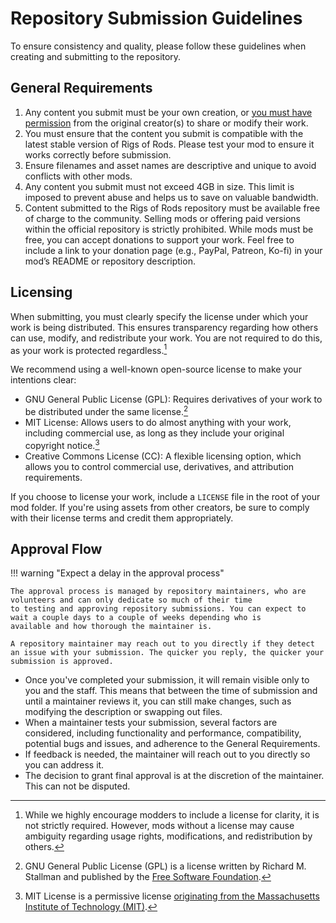 # Repository Submission Guidelines

To ensure consistency and quality, please follow these guidelines when creating and submitting to the repository.

## General Requirements

1. Any content you submit must be your own creation, or [you must have permission](/rules/community-guidelines/#dont-steal-content-or-violate-intellectual-property) from the original creator(s) to share or modify their work.
2. You must ensure that the content you submit is compatible with the latest stable version of Rigs of Rods. Please test your mod to ensure it works correctly before submission.
3. Ensure filenames and asset names are descriptive and unique to avoid conflicts with other mods.
4. Any content you submit must not exceed 4GB in size. This limit is imposed to prevent abuse and helps us to save on valuable bandwidth.
5. Content submitted to the Rigs of Rods repository must be available free of charge to the community. Selling mods or offering paid versions within the official repository is strictly prohibited. While mods must be free, you can accept donations to support your work. Feel free to include a link to your donation page (e.g., PayPal, Patreon, Ko-fi) in your mod’s README or repository description.

## Licensing

When submitting, you must clearly specify the license under which your work is being distributed. This ensures transparency regarding how others can use, modify, and redistribute your work. You are not required to do this, as your work is protected regardless.[^1]

We recommend using a well-known open-source license to make your intentions clear:

- GNU General Public License (GPL): Requires derivatives of your work to be distributed under the same license.[^2]
- MIT License: Allows users to do almost anything with your work, including commercial use, as long as they include your original copyright notice.[^3]
- Creative Commons License (CC): A flexible licensing option, which allows you to control commercial use, derivatives, and attribution requirements.

If you choose to license your work, include a `LICENSE` file in the root of your mod folder. If you're using assets from other creators, be sure to comply with their license terms and credit them appropriately.

[^1]: While we highly encourage modders to include a license for clarity, it is not strictly required. However, mods without a license may cause ambiguity regarding usage rights, modifications, and redistribution by others.
[^2]: GNU General Public License (GPL) is a license written by Richard M. Stallman and published by the [Free Software Foundation](https://www.gnu.org/licenses/gpl-3.0.html).
[^3]: MIT License is a permissive license [originating from the Massachusetts Institute of Technology (MIT)](https://opensource.org/license/mit).

## Approval Flow

!!! warning "Expect a delay in the approval process"

    The approval process is managed by repository maintainers, who are volunteers and can only dedicate so much of their time
    to testing and approving repository submissions. You can expect to wait a couple days to a couple of weeks depending who is
    available and how thorough the maintainer is.

    A repository maintainer may reach out to you directly if they detect an issue with your submission. The quicker you reply, the quicker your submission is approved.

- Once you've completed your submission, it will remain visible only to you and the staff. This means that between the time of submission and until a maintainer reviews it, you can still make changes, such as modifying the description or swapping out files.
- When a maintainer tests your submission, several factors are considered, including functionality and performance, compatibility, potential bugs and issues, and adherence to the General Requirements.
- If feedback is needed, the maintainer will reach out to you directly so you can address it.
- The decision to grant final approval is at the discretion of the maintainer. This can not be disputed.